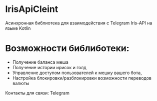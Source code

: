 # IrisApiCleint

Асинхронная библиотека для взаимодействия с Telegram Iris-API на языке Kotlin

# Возможности библиботеки:
  - Получение баланса меша
  - Получение истории ирисок и голд
  - Управление доступом пользователей к мешку вашего бота,
  - Настройка блокировки/разблокировки возможности переводов валюты

Контакты для связи:
Telegram
